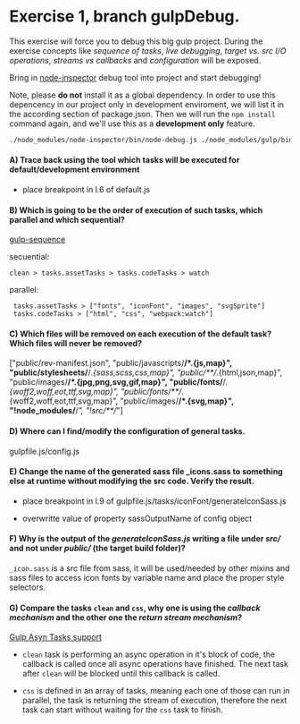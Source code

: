 # Exercise 1, branch gulpDebug.

This exercise will force you to debug this big gulp project. During the exercise concepts like *sequence of tasks*, *live debugging*, *target vs. src I/O operations*, *streams vs callbacks* and *configuration* will be exposed.

Bring in [node-inspector](https://www.npmjs.com/package/node-inspector) debug tool into project and start debugging!

Note, please **do not** install it as a global dependency. In order to use this depencency in our project only in development enviroment, we will list it in the according section of package.json. Then we will run the `npm install` command again, and we'll use this as a **development only** feature.

```bash
./node_modules/node-inspector/bin/node-debug.js ./node_modules/gulp/bin/gulp.js --gulpfile ./gulpfile.js
```
#### A) Trace back using the tool which tasks will be executed for default/development environment

- place breakpoint in l.6 of default.js


#### B) Which is going to be the order of execution of such tasks, which parallel and which sequential?

[gulp-sequence](https://www.npmjs.com/package/gulp-sequence)

secuential: 
```
clean > tasks.assetTasks > tasks.codeTasks > watch
```
parallel:
```
 tasks.assetTasks > ["fonts", "iconFont", "images", "svgSprite"]
 tasks.codeTasks > ["html", "css", "webpack:watch"]
```


#### C) Which files will be removed on each execution of the default task? Which files will never be removed?

 ["public/rev-manifest.json", "public/javascripts/**/*.{js,map}", "public/stylesheets/**/*.{sass,scss,css,map}", "public/**/*.{html,json,map}", "public/images/**/*.{jpg,png,svg,gif,map}", "public/fonts/**/*.{woff2,woff,eot,ttf,svg,map}", "public/fonts/**/*.{woff2,woff,eot,ttf,svg,map}", "public/images/**/*.{svg,map}", "!node_modules/**/*", "!src/**/*"]



#### D) Where can I find/modify the configuration of general tasks.

gulpfile.js/config.js



#### E) Change the name of the generated sass file _icons.sass to something else at runtime without modifying the src code. Verify the result.

- place breakpoint in l.9 of gulpfile.js/tasks/iconFont/generateIconSass.js

- overwritte value of property sassOutputName of config object



#### F) Why is the output of the *generateIconSass.js* writing a file under *src/* and not under *public/* (the target build folder)?

`_icon.sass` is a src file from sass, it will be used/needed by other mixins and sass files to access icon fonts by variable name and place the proper style selectors.



#### G) Compare the tasks `clean` and `css`, why one is using the *callback mechanism* and the other one the *return stream mechanism*?

[Gulp Asyn Tasks support](https://github.com/gulpjs/gulp/blob/master/docs/API.md#async-task-support)

- `clean` task is performing an async operation in it's block of code, the callback is called once all async operations have finished. The next task after `clean` will be blocked until this callback is called. 

- `css` is defined in an array of tasks, meaning each one of those can run in parallel, the task is returning the stream of execution, therefore the next task can start without waiting for the `css` task to finish.




